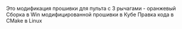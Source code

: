 Это модификация прошивки для пульта с 3 рычагами - оранжевый
Сборка в Win модифицированной прошивки в Кубе
Правка кода в CMake в Linux
